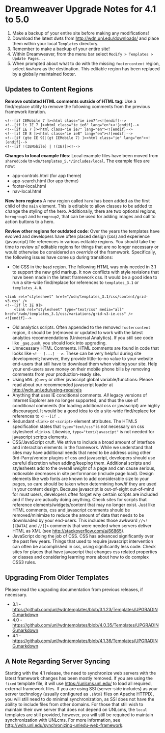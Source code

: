 # Dreamweaver Upgrade Notes for 4.1 to 5.0

1. Make a backup of your entire site before making any modifications!
2. Download the latest dwts from http://wdn.unl.edu/downloads/ and place them within your local `Templates` directory.
3. Remember to make a backup of your entire site!
4. Within Dreamweaver, from the menu bar select `Modify > Templates > Update Pages...`
5. When prompted about what to do with the missing `footercontent` region, select `Nowhere` as the destination. This editable region has been replaced by a globally maintained footer.

## Updates to Content Regions

**Remove outdated HTML comments outside of HTML tag**: Use a find/replace utility to remove the following comments from the previous framework iteration.

```
<!--[if IEMobile 7 ]><html class="ie iem7"><![endif]-->
<!--[if lt IE 7 ]><html class="ie ie6" lang="en"><![endif]-->
<!--[if IE 7 ]><html class="ie ie7" lang="en"><![endif]-->
<!--[if IE 8 ]><html class="ie ie8" lang="en"><![endif]-->
<!--[if (gte IE 9)|(gt IEMobile 7) ]><html class="ie" lang="en"><![endif]-->
<!--[if !(IEMobile) | !(IE)]><!-->
```

**Changes to local example files**: Local example files have been moved from `sharedCode` to `wdn/templates_5.*/includes/local`.
The example files are now:
* app-controls.html (for app theme)
* app-search.html (for app theme)
* footer-local.html
* nav-local.html

**New hero regions** A new region called `hero` has been added as the first child of the `main` element. This is editable to allow classes to be added to change the styling of the hero. Additionally, there are two optional regions, `herogroup1` and `herogroup2`, that can be used for adding images and call to action buttons to a hero.

**Review other regions for outdated code**: Over the years the templates have evolved and developers have often placed design (css) and experience (javascript) file references in various editable regions. You should take the time to review _all_ editable regions for things that are no longer necessary or would otherwise be considered an _override_ of the framework. Specifically, the following issues have come up during transitions:

* Old CSS in the `head` region. The following HTML was only needed in 3.1 to support the new grid markup. It now conflicts with style revisions that have been made in the latest framework css. It would be a good idea to run a site-wide find/replace for references to `templates_3.1` or `templates_4.0`.

```
<link rel="stylesheet" href="/wdn/templates_3.1/css/content/grid-v3.css" />
<!--[if lt IE 9]>
    <link rel="stylesheet" type="text/css" media="all" href="/wdn/templates_3.1/css/variations/grid-v3-ie.css" />
<![endif]-->
```

* Old analytics scripts. Often appended to the removed `footercontent` region, it should be (re)moved or updated to work with the latest analytics recommendations (Universal Analytics). If you still see code like `_gaq.push`, you should look into upgrading.
* Unnecessary HTML Comments. HTML comments are found in code that looks like `<!-- [...] -->`. These can be very helpful during site development; however, they provide little-to-no value to your website end-users that still have to download them when visiting your site. Help your end-users save money on their mobile phone bills by removing comments from your production-ready site.
* Using `WDN.jQuery` or other javascript global variable/functions: Please read about our recommended javascript loader at http://wdn.unl.edu/using-requirejs
* Anything that uses IE conditional comments. _All_ legacy versions of Internet Explorer are no longer supported, and thus the use of conditional comments (for loading additional css or javascript) are highly discouraged. It would be a good idea to do a site-wide find/replace for references to `<!--[if `.
* Redundant `<link>` or `<script>` element attributes. The HTML5 specification states that `type="text/css"` is not necessary on css stylesheet `<link>`s. Likewise, `type="text/javascipt"` is not needed for javascript scripts elements.
* CSS/JavaScript cruft. We strive to include a broad amount of interface and interaction elements in the framework. While we understand that sites may have additional needs that need to be address using other 3rd-Parry/vendor plugins of css and javascript, developers should use careful discretion when adding/keeping them. Additional scripts and stylesheets add to the overall _weight_ of a page and can cause serious, noticeable decreases in site performance (include page load). Design elements like web fonts are known to add considerable size to your pages, so care should be taken when determining how/if they are used in your content design. Because javascript is out-of-sight out-of-mind for must users, developers often forget why certain scripts are included and if they are actually doing anything. Check sites for scripts that reference elements/widgets/content that may no longer exist. Just like HTML comments, css and javascript comments should be removed/minimize to reduce the amount of data that needs to be downloaded by your end-users. This includes those awkward `//<![CDATA[` and `//]]>` comments that were needed when servers deliver HTML as XML (see http://stackoverflow.com/a/66865).
* JavaScript doing the job of CSS. CSS has advanced significantly over the past few years. Things that used to require javascript intervention can often be accomplished in css, using significantly less code. Check sites for places that have javascript that changes css related properties or classes and considering learning more about how to do complex CSS3 rules.

## Upgrading From Older Templates

Please read the upgrading documentation from previous releases, if necessary.

* 3.1 - https://github.com/unl/wdntemplates/blob/3.1.23/Templates/UPGRADING.markdown
* 4.0 - https://github.com/unl/wdntemplates/blob/4.0.35/Templates/UPGRADING.markdown
* 4.1 - https://github.com/unl/wdntemplates/blob/4.1.36/Templates/UPGRADING.markdown

## A Note Regarding Server Syncing

Starting with the 4.1 release, the need to synchronize web servers with the latest framework changes has been mostly removed. If you are using the `fixed` template file, it will use https://unlcms.unl.edu/ to load all required, external framework files. If you are using SSI (server-side includes) as your server technology (usually configured as `.shtml` files on Apache HTTPD), you will still need to do minimal synchronization, as SSI does not have the ability to include files from other domains. For those that still wish to maintain their own server that does not depend on UNLcms, the `local` templates are still provided, however, you will still be required to maintain synchronization with UNLcms. For more information, see http://wdn.unl.edu/synchronizing-unledu-web-framework.
